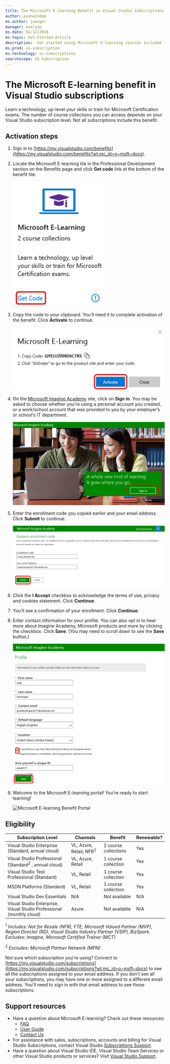 ```yaml
---
title: The Microsoft E-learning Benefit in Visual Studio Subscriptions | Microsoft Docs
author: evanwindom
ms.author: jaunger
manager: evelynp
ms.date: 01/12/2018
ms.topic: Get-Started-Article
description:  Get started using Microsoft E-learning courses included in selected Visual Studio subscription.
ms.prod: vs-subscription
ms.technology: vs-subscriptions
searchscope: VS Subscription
---
```


#  The Microsoft E-learning benefit in Visual Studio subscriptions

Learn a technology, up-level your skills or train for Microsoft Certification exams.  The number of course collections you can access depends on your Visual Studio subscription level.  Not all subscriptions include this benefit. 


## Activation steps
1.  Sign in to [https://my.visualstudio.com/benefits](https://my.visualstudio.com/benefits?wt.mc_id=o~msft~docs).

2.  Locate the Microsoft E-learning tile in the Professional Development section on the Benefits page and click **Get code** link at the bottom of the benefit tile.

    ![Microsoft E-learning Benefit Tile](_img\vs-elearn\vs-elearn-tile.png)

2.	Copy the code to your clipboard.  You’ll need it to complete activation of the benefit.  Click **Activate** to continue. 

    ![Microsoft E-learning Benefit Get Code](_img\vs-elearn\vs-elearn-get-code.png)


3.	On the [Microsoft Imagine Academy](https://imagineacademy.microsoft.com/AccessCodeRedemption/enrollmentcode?channelid=6) site, click on **Sign in**.  You may be asked to choose whether you’re using a personal account you created, or a work/school account that was provided to you by your employer’s or school’s IT department. 

    ![Microsoft E-learning Benefit Sign In](_img\vs-elearn\vs-elearn-imagine-resized.png)


4.	Enter the enrollment code you copied earlier and your email address.  Click **Submit** to continue.  

    ![Microsoft E-learning Benefit Redeem Code](_img\vs-elearn\vs-elearn-enter-code-resized.png)


5.	Click the **I Accept** checkbox to acknowledge the terms of use, privacy and cookies statement.  Click **Continue**.  
6.	You'll see a confirmation of your enrollment.  Click **Continue**.  
7.	Enter contact information for your profile.  You can also opt in to hear more about Imagine Academy, Microsoft products and more by clicking the checkbox.  Click **Save**.  (You may need to scroll down to see the **Save** button.)

    ![Microsoft E-learning Benefit Profile](_img\vs-elearn\vs-elearn-full-profile.png)

8.	Welcome to the Microsoft E-learning portal! You’re ready to start learning!

    ![Microsoft E-learning Benefit Portal](_img\vs-elearn\vs-elearn-portal.png)


## Eligibility

| Subscription Level                                                 |     Channels                                            | Benefit                                                          | Renewable?    |
|--------------------------------------------------------------------|---------------------------------------------------------|------------------------------------------------------------------|---------------|
| Visual Studio Enterprise (Standard, annual cloud)   | VL, Azure, Retail,  NFR<sup>1</sup>  | 2 course collections      |  Yes           |
| Visual Studio Professional (Standard<sup>2</sup> , annual cloud) | VL, Azure, Retail                                       | 1 course collection                                                            |  Yes             |
| Visual Studio Test Professional (Standard)                         | VL, Retail                                              | 1 course collection                                             |  Yes             |
| MSDN Platforms (Standard)                                          | VL, Retail                                              | 1 course collection                                              |  Yes             |
| Visual Studio Dev Essentials | N/A  | Not available | N/A
| Visual Studio Enterprise, Visual Studio Professional (monthly cloud)  | Azure |Not available  | N/A |


<sup>1</sup>  *Includes:  Not for Resale (NFR), FTE, Microsoft Valued Partner (MVP), Region Director (RD), Visual Studio Industry Partner (VSIP), BizSpark.  Excludes: Imagine, Microsoft Certified Trainer (MCT)*

<sup>2</sup>  *Excludes: Microsoft Partner Network (MPN)*

Not sure which subscription you're using?  Connect to [https://my.visualstudio.com/subscriptions](https://my.visualstudio.com/subscriptions?wt.mc_id=o~msft~docs) to see all the subscriptions assigned to your email address. If you don't see all your subscriptions, you may have one or more assigned to a different email address.  You'll need to sign in with that email address to see those subscriptions. 


## Support resources
-  Have a question about Microsoft E-learning?  Check out these resources:
    -  [FAQ](https://imagineacademy.microsoft.com/home/FrequentlyAskedQuestions?isAdmin=false&channel=B2C)
    -  [User Guide](https://imagineacademy.microsoft.com/home/help?isAdmin=false&channel=B2C)
    -  [Contact Us](https://imagineacademy.microsoft.com/?whr=uri:MicrosoftAccount#contactUs)
-  For assistance with sales, subscriptions, accounts and billing for Visual Studio Subscriptions, contact Visual Studio [Subscriptions Support](https://www.visualstudio.com/subscriptions/support/).
-  Have a question about Visual Studio IDE, Visual Studio Team Services or other Visual Studio products or services?  Visit [Visual Studio Support](https://www.visualstudio.com/support/). 